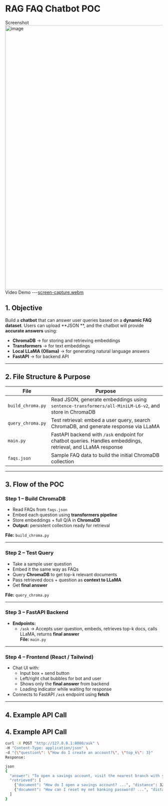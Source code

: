 # **RAG FAQ Chatbot POC**


Screenshot
<img width="1787" height="845" alt="image" src="https://github.com/user-attachments/assets/6553a89c-e55f-42de-a9a0-79bb01681161" />
Video Demo
---[screen-capture.webm](https://github.com/user-attachments/assets/e67e8455-1dab-48fe-8623-744688553b60)


## **1. Objective**

Build a **chatbot** that can answer user queries based on a **dynamic FAQ dataset**. Users can upload **JSON **, and the chatbot will provide **accurate answers** using:

- **ChromaDB** → for storing and retrieving embeddings  
- **Transformers** → for text embeddings  
- **Local LLaMA (Ollama)** → for generating natural language answers  
- **FastAPI** → for backend API  

---

## **2. File Structure & Purpose**

| File | Purpose |
|------|---------|
| `build_chroma.py` | Read JSON, generate embeddings using `sentence-transformers/all-MiniLM-L6-v2`, and store in ChromaDB |
| `query_chroma.py` | Test retrieval: embed a user query, search ChromaDB, and generate response via LLaMA |
| `main.py` | FastAPI backend with `/ask` endpoint for chatbot queries. Handles embeddings, retrieval, and LLaMA response |
| `faqs.json` | Sample FAQ data to build the initial ChromaDB collection |

---

## **3. Flow of the POC**

### **Step 1 – Build ChromaDB**
- Read FAQs from `faqs.json`  
- Embed each question using **transformers pipeline**  
- Store embeddings + full Q/A in **ChromaDB**  
- **Output:** persistent collection ready for retrieval  

**File:** `build_chroma.py`  

---

### **Step 2 – Test Query**
- Take a sample user question  
- Embed it the same way as FAQs  
- Query **ChromaDB** to get top-k relevant documents  
- Pass retrieved docs + question as **context to LLaMA**  
- Get **final answer**  

**File:** `query_chroma.py`  

---

### **Step 3 – FastAPI Backend**
- **Endpoints:**  
  - `/ask` → Accepts user question, embeds, retrieves top-k docs, calls LLaMA, returns **final answer**  
**File:** `main.py`  

---

### **Step 4 – Frontend (React / Tailwind)**
- Chat UI with:  
  - Input box + send button  
  - Left/right chat bubbles for bot and user  
  - Shows only the **final answer** from backend  
  - Loading indicator while waiting for response  
- Connects to FastAPI `/ask` endpoint using **fetch**  

---

## **4. Example API Call**


## **4. Example API Call**

```bash
curl -X POST "http://127.0.0.1:8000/ask" \
-H "Content-Type: application/json" \
-d "{\"question\": \"How do I create an account?\", \"top_k\": 3}"
Response:

json
{
  "answer": "To open a savings account, visit the nearest branch with your KYC documents.",
  "retrieved": [
    {"document": "How do I open a savings account? ...", "distance": 32.04},
    {"document": "How can I reset my net banking password? ...", "distance": 64.09}
  ]
}
